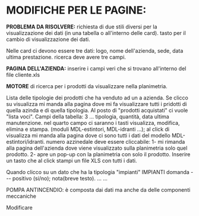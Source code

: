 # MODIFICHE PER LE PAGINE:
**PROBLEMA DA RISOLVERE:** richiesta di due stili diversi per la visualizzazione dei dati (in una tabella o all'interno delle card).
tasto per il cambio di visualizzazione dei dati.

Nelle card ci devono essere tre dati: logo, nome dell'azienda, sede, data ultima prestazione.
ricerca deve avere tre campi.

**PAGINA DELL'AZIENDA:**
inserire i campi veri che si trovano all'interno del file cliente.xls

**MOTORE** di ricerca per i prodotti da visualizzare nella planimetria.

Lista delle tipologie dei prodotti che ha venduto ad un a azienda.
Se clicco su visualizza mi manda alla pagina dove mi fa visualizzare tutti i pridotti di quella azinda e di quella tipologia.
Al posto di "prodotti acquistati" ci vuole "lista voci".
Campi della tabella: 3 ... tipologia, quantità, data ultima manutenzione.
nel quarto campo ci saranno i tasti visualizza, modifica, elimina e stampa. (moduli MDL-estintori, MDL-idranti ...);
al click di visualizza mi manda alla pagina dove ci sono tutti i dati del modello MDL-estintori/idranti.
numero azzinedale deve essere cliccabile:
1- mi rimanda alla pagina dell'azienda dove viene visualizzato sulla planimetria solo quel prodotto.
2- apre un pop-up con la planimetria con solo il prodotto.
Inserire un tasto che al click stampi un file XLS con tutti i dati.

Quando clicco su un dato che ha la tipologia "impianti"
IMPIANTI
domanda --- positivo (si/no); nota(breve testo).
...
...


POMPA ANTINCENDIO:
è composta dai dati ma anche da delle componenti meccaniche

Modificare
